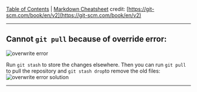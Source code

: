 [Table of Contents](README.md) | [Markdown Cheatsheet](/Markdown%20Cheatsheet.md)
credit: [https://git-scm.com/book/en/v2](https://git-scm.com/book/en/v2)

___
## Cannot `git pull` because of override error:
![overwrite error](overwrite-error.png)

Run `git stash` to store the changes elsewhere. Then you can run `git pull` to pull the repository and `git stash drop`to remove the old files:\
![overwrite error solution](overwrite-error-solution.png)
___
